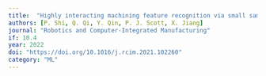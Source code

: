 ```yaml
---
title:  "Highly interacting machining feature recognition via small sample learning"
authors: [P. Shi, Q. Qi, Y. Qin, P. J. Scott, X. Jiang]
journal: "Robotics and Computer-Integrated Manufacturing"
if: 10.4
year: 2022
doi: "https://doi.org/10.1016/j.rcim.2021.102260"
category: "ML"
---
```

